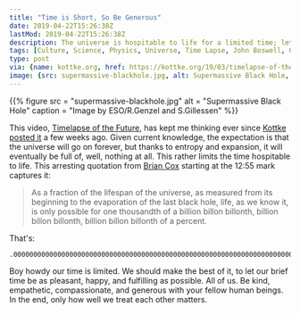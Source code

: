```yaml
---
title: "Time is Short, So Be Generous"
date: 2019-04-22T15:26:38Z
lastMod: 2019-04-22T15:26:38Z
description: The universe is hospitable to life for a limited time; let's make the best of it.
tags: [Culture, Science, Physics, Universe, Time Lapse, John Boswell, Generosity, Empathy, Compassion]
type: post
via: {name: kottke.org, href: https://kottke.org/19/03/timelapse-of-the-future, title: Timelapse of the Future }
image: {src: supermassive-blackhole.jpg, alt: Supermassive Black Hole, caption: Image by ESO/R.Genzel and S.Gillessen }
---
```


{{% figure
  src     = "supermassive-blackhole.jpg"
  alt     = "Supermassive Black Hole"
  caption = "Image by ESO/R.Genzel and S.Gillessen"
%}}

This video, [Timelapse of the Future], has kept me thinking ever since [Kottke
posted it] a few weeks ago. Given current knowledge, the expectation is that the
universe will go on forever, but thanks to entropy and expansion, it will
eventually be full of, well, nothing at all. This rather limits the time
hospitable to life. This arresting quotation from [Brian Cox] starting at the
12:55 mark captures it:

> As a fraction of the lifespan of the universe, as measured from its beginning
> to the evaporation of the last black hole, life, as we know it, is only
> possible for one thousandth of a billion billon billonth, billion billon
> billonth, billion billon billonth of a percent.

That's:

    .000000000000000000000000000000000000000000000000000000000000000000000000000000000001%

Boy howdy our time is limited. We should make the best of it, to let our brief
time be as pleasant, happy, and fulfilling as possible. All of us. Be kind,
empathetic, compassionate, and generous with your fellow human beings. In the end,
only how well we treat each other matters.

  [Timelapse of the Future]: https://www.youtube.com/watch?v=uD4izuDMUQA
  [Kottke posted it]: https://kottke.org/19/03/timelapse-of-the-future
  [Brian Cox]: https://en.wikipedia.org/wiki/Brian_Cox_%28physicist%29